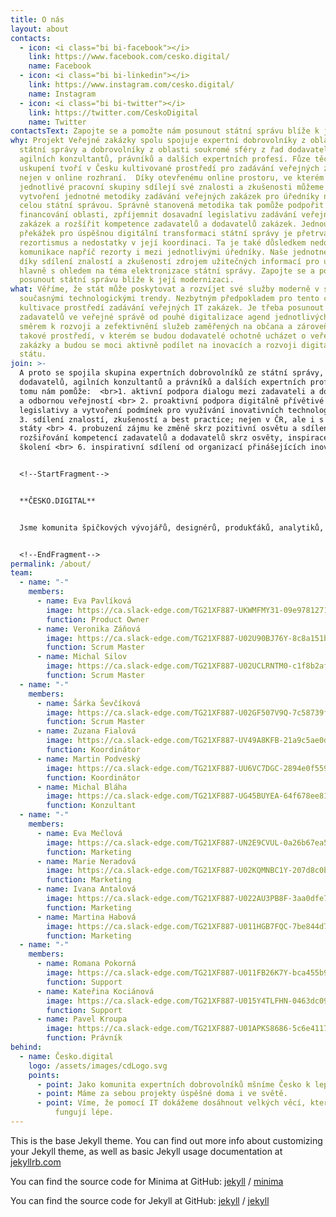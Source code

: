 ```yaml
---
title: O nás
layout: about
contacts:
  - icon: <i class="bi bi-facebook"></i>
    link: https://www.facebook.com/cesko.digital/
    name: Facebook
  - icon: <i class="bi bi-linkedin"></i>
    link: https://www.instagram.com/cesko.digital/
    name: Instagram
  - icon: <i class="bi bi-twitter"></i>
    link: https://twitter.com/CeskoDigital
    name: Twitter
contactsText: Zapojte se a pomožte nám posunout státní správu blíže k její modernizaci.
why: Projekt Veřejné zakázky spolu spojuje expertní dobrovolníky z oblasti
  státní správy a dobrovolníky z oblasti soukromé sféry z řad dodavatelů,
  agilních konzultantů, právníků a dalších expertních profesí. Fůze těchto dvou
  uskupení tvoří v Česku kultivované prostředí pro zadávání veřejných zakázek
  nejen v online rozhraní.  Díky otevřenému online prostoru, ve kterém
  jednotlivé pracovní skupiny sdílejí své znalosti a zkušenosti můžeme dosáhnout
  vytvoření jednotné metodiky zadávání veřejných zakázek pro úředníky napříč
  celou státní správou. Správně stanovená metodika tak pomůže podpořit
  financování oblasti, zpříjemnit dosavadní legislativu zadávání veřejných
  zakázek a rozšířit kompetence zadavatelů a dodavatelů zakázek. Jednou z
  překážek pro úspěšnou digitální transformaci státní správy je přetrvávající
  rezortismus a nedostatky v její koordinaci. Ta je také důsledkem nedostatečné
  komunikace napříč rezorty i mezi jednotlivými úředníky. Naše jednotné místo je
  díky sdílení znalostí a zkušeností zdrojem užitečných informací pro úředníky,
  hlavně s ohledem na téma elektronizace státní správy. Zapojte se a pomožte nám
  posunout státní správu blíže k její modernizaci.
what: Věříme, že stát může poskytovat a rozvíjet své služby moderně v souladu se
  současnými technologickými trendy. Nezbytným předpokladem pro tento cíl je
  kultivace prostředí zadávání veřejných IT zakázek. Je třeba posunout uvažování
  zadavatelů ve veřejné správě od pouhé digitalizace agend jednotlivých úřadů
  směrem k rozvoji a zefektivnění služeb zaměřených na občana a zároveň vytvořit
  takové prostředí, v kterém se budou dodavatelé ochotně ucházet o veřejné
  zakázky a budou se moci aktivně podílet na inovacích a rozvoji digitálního
  státu.
join: >-
  A proto se spojila skupina expertních dobrovolníků ze státní správy, z řad
  dodavatelů, agilních konzultantů a právníků a dalších expertních profesí.  K
  tomu nám pomůže:  <br>1. aktivní podpora dialogu mezi zadavateli a dodavateli
  a odbornou veřejností <br> 2. proaktivní podpora digitálně přívětivé
  legislativy a vytvoření podmínek pro využívání inovativních technologií <br>
  3. sdílení znalostí, zkušeností a best practice; nejen v ČR, ale i s jinými
  státy <br> 4. probuzení zájmu ke změně skrz pozitivní osvětu a sdílení <br> 5.
  rozšiřování kompetencí zadavatelů a dodavatelů skrz osvěty, inspirace a
  školení <br> 6. inspirativní sdílení od organizací přinášejících inovace


  <!--StartFragment-->


  **ČESKO.DIGITAL**


  Jsme komunita špičkových vývojářů, designérů, produkťáků, analytiků, marketérů a stratégů, kteří ve svém volném čase pomáhají neziskovým organizacím i státu a mění tak skrze jedničky a nuly Česko k lepšímu. Naší vizí je stát se lídrem v expertním dobrovolnictví v oblasti inovací a digitálních technologií v Evropě. Jsme organizace s více, než 5.600 dobrovolníky řízená skrze sdílené hodnoty a vizi. Rozvíjíme nápady, které ve světě IT pomáhají zlepšovat život v Česku, nemají komerční alternativu a jsou udržitelné. Jedním z těchto nápadů je projekt Veřejné zakázky spolu. Tento projekt si vzal za cíl informovat a vzdělávat úřednickou veřejnost, zapojit ji do samotného procesu tvorby elektronizace státní správy a vytvořit tak prostředí příjemné pro státní rezorty a jejich zaměstnance, soukromou sféru i občana.


  <!--EndFragment-->
permalink: /about/
team:
  - name: "-"
    members:
      - name: Eva Pavlíková
        image: https://ca.slack-edge.com/TG21XF887-UKWMFMY31-09e978127162-512
        function: Product Owner
      - name: Veronika Záňová
        image: https://ca.slack-edge.com/TG21XF887-U02U90BJ76Y-8c8a151b4624-512
        function: Scrum Master
      - name: Michal Silov
        image: https://ca.slack-edge.com/TG21XF887-U02UCLRNTM0-c1f8b2af21d0-512
        function: Scrum Master
  - name: "-"
    members:
      - name: Šárka Ševčíková
        image: https://ca.slack-edge.com/TG21XF887-U02GF507V9Q-7c58739f4bfb-512
        function: Scrum Master
      - name: Zuzana Fialová
        image: https://ca.slack-edge.com/TG21XF887-UV49A8KFB-21a9c5ae0d31-512
        function: Koordinátor
      - name: Martin Podveský
        image: https://ca.slack-edge.com/TG21XF887-UU6VC7DGC-2894e0f559fd-512
        function: Koordinátor
      - name: Michal Bláha
        image: https://ca.slack-edge.com/TG21XF887-UG45BUYEA-64f678ee8148-512
        function: Konzultant
  - name: "-"
    members:
      - name: Eva Mečlová
        image: https://ca.slack-edge.com/TG21XF887-UN2E9CVUL-0a26b67ea555-512
        function: Marketing
      - name: Marie Neradová
        image: https://ca.slack-edge.com/TG21XF887-U02KQMNBC1Y-207d8c0b23bf-512
        function: Marketing
      - name: Ivana Antalová
        image: https://ca.slack-edge.com/TG21XF887-U022AU3PB8F-3aa0dfe78e8c-512
        function: Marketing
      - name: Martina Habová
        image: https://ca.slack-edge.com/TG21XF887-U011HGB7FQC-7be844d7cbb9-512
        function: Marketing
  - name: "-"
    members:
      - name: Romana Pokorná
        image: https://ca.slack-edge.com/TG21XF887-U011FB26K7Y-bca455b9884c-512
        function: Support
      - name: Kateřina Kociánová
        image: https://ca.slack-edge.com/TG21XF887-U015Y4TLFHN-0463dc09ee75-512
        function: Support
      - name: Pavel Kroupa
        image: https://ca.slack-edge.com/TG21XF887-U01APKS8686-5c6e4117192d-512
        function: Právník
behind:
  - name: Česko.digital
    logo: /assets/images/cdLogo.svg
    points:
      - point: Jako komunita expertních dobrovolníků mšníme Česko k lepšímu.
      - point: Máme za sebou projekty úspěšné doma i ve světě.
      - point: Víme, že pomocí IT dokážeme dosáhnout velkých věcí, které stojí méně a
          fungují lépe.
---
```


This is the base Jekyll theme. You can find out more info about customizing your Jekyll theme, as well as basic Jekyll usage documentation at [jekyllrb.com](https://jekyllrb.com/)

You can find the source code for Minima at GitHub:
[jekyll][jekyll-organization] /
[minima](https://github.com/jekyll/minima)

You can find the source code for Jekyll at GitHub:
[jekyll][jekyll-organization] /
[jekyll](https://github.com/jekyll/jekyll)


[jekyll-organization]: https://github.com/jekyll
